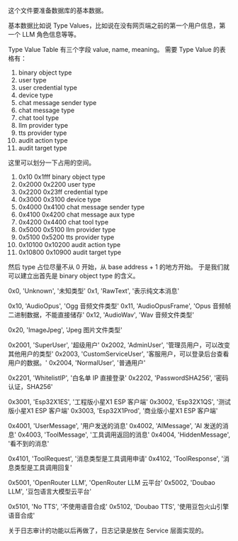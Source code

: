 这个文件要准备数据库的基本数据。

基本数据比如说 Type Values，比如说在没有网页端之前的第一个用户信息，第一个 LLM 角色信息等等。

Type Value Table 有三个字段 value, name, meaning。
需要 Type Value 的表格有：

1. binary object type
2. user type
3. user credential type
4. device type
5. chat message sender type
6. chat message type
7. chat tool type
8. llm provider type
9. tts provider type
10. audit action type
11. audit target type

这里可以划分一下占用的空间。

1. 0x10     0x1fff  binary object type
2. 0x2000   0x2200  user type
3. 0x2200   0x23ff  credential type
4. 0x3000   0x3100  device type
5. 0x4000   0x4100  chat message sender type
6. 0x4100   0x4200  chat message aux type
7. 0x4200   0x4400  chat tool type
8. 0x5000   0x5100  llm provider type
9. 0x5100   0x5200  tts provider type
10. 0x10100  0x10200 audit action type
11. 0x10800  0x10900 audit target type

然后 type 占位尽量不从 0 开始，从 base address + 1 的地方开始。
于是我们就可以建立出首先是 binary object type 的含义。

0x0,     'Unknown',          '未知类型'
0x1,     'RawText',          '表示纯文本消息'

0x10,    'AudioOpus',       'Ogg 音频文件类型'
0x11,    'AudioOpusFrame',  'Opus 音频帧二进制数据，不能直接储存'
0x12,    'AudioWav',        'Wav 音频文件类型'

0x20,    'ImageJpeg',       'Jpeg 图片文件类型'

0x2001,  'SuperUser',             '超级用户'
0x2002,  'AdminUser',             '管理员用户，可以改变其他用户的类型'
0x2003,  'CustomServiceUser',     '客服用户，可以登录后台查看用户的数据。'
0x2004,  'NormalUser',            '普通用户'

0x2201,  'WhitelistIP',       '白名单 IP 直接登录'
0x2202,  'PasswordSHA256',    '密码认证，SHA256'

0x3001,  'Esp32X1ES',       '工程版小星X1 ESP 客户端'
0x3002,  'Esp32X1QS',       '测试版小星X1 ESP 客户端'
0x3003,  'Esp32X1Prod',     '商业版小星X1 ESP 客户端'

0x4001,  'UserMessage',     '用户发送的消息'
0x4002,  'AIMessage',       'AI 发送的消息'
0x4003,  'ToolMessage',     '工具调用返回的消息'
0x4004,  'HiddenMessage',   '看不到的消息'

0x4101,  'ToolRequest',     '消息类型是工具调用申请'
0x4102,  'ToolResponse',    '消息类型是工具调用回复'

0x5001,  'OpenRouter LLM',  'OpenRouter LLM 云平台'
0x5002,  'Doubao LLM',      '豆包语言大模型云平台'

0x5101,  'No TTS',          '不使用语音合成'
0x5102,  'Doubao TTS',      '使用豆包火山引擎语音合成'

关于日志审计的功能以后再做了，日志记录是放在 Service 层面实现的。



